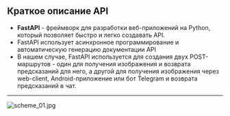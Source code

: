 ## Краткое описание API

- **FastAPI** - фреймворк для разработки веб-приложений на Python, который позволяет быстро и легко создавать API. 
- FastAPI использует асинхронное программирование и автоматическую генерацию документации API
- В нашем случае, FastAPI используется для создания двух POST-маршрутов - один для получения изображения и возврата предсказаний для него, а другой для получения изображения через web-client, Android-приложение или бот Telegram и возврата предсказаний в чат.


---

![scheme_01.jpg](https://raw.githubusercontent.com/terrainternship/rostelecom_tree_segmentation/main/command/Dmitry_Panfilov/scheme_01.jpg)
